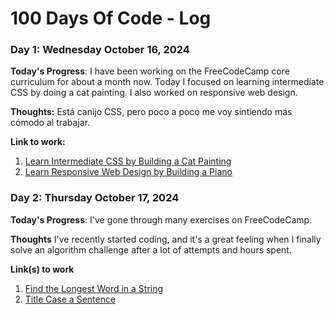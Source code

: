 # 100 Days Of Code - Log

### Day 1: Wednesday October 16, 2024

**Today's Progress**: I have been working on the FreeCodeCamp core curriculum for about a month now. Today I focused on learning intermediate CSS by doing a cat painting. I also worked on responsive web design.

**Thoughts:** Está canijo CSS, pero poco a poco me voy sintiendo más cómodo al trabajar.

**Link to work:** 
1. [Learn Intermediate CSS by Building a Cat Painting](https://www.freecodecamp.org/learn/2022/responsive-web-design/#learn-intermediate-css-by-building-a-cat-painting)
2. [Learn Responsive Web Design by Building a Piano](https://www.freecodecamp.org/learn/2022/responsive-web-design/#learn-responsive-web-design-by-building-a-piano)



### Day 2: Thursday October 17, 2024

**Today's Progress**: I've gone through many exercises on FreeCodeCamp.

**Thoughts** I've recently started coding, and it's a great feeling when I finally solve an algorithm challenge after a lot of attempts and hours spent.

**Link(s) to work**
1. [Find the Longest Word in a String](https://www.freecodecamp.com/challenges/find-the-longest-word-in-a-string)
2. [Title Case a Sentence](https://www.freecodecamp.com/challenges/title-case-a-sentence)
